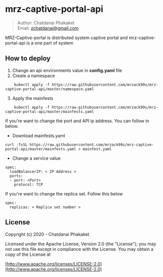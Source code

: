 # mrz-captive-portal-api

>	Author: Chatdanai Phakaket <br>
>	Email: zchatdanai@gmail.com 

MRZ-Captive-portal is distributed system captive portal and mrz-captive-portal-api is a one part of system

## How to deploy

1. Change an api environments value in **config.yaml** file
2. Create a namespace
```
    kubectl apply -f https://raw.githubusercontent.com/mrzack99s/mrz-captive-portal-api/master/namespace.yaml
```
3. Apply the mainfests 
```
    kubectl apply -f https://raw.githubusercontent.com/mrzack99s/mrz-captive-portal-api/master/mainfests.yaml
```
If you're want to change the port and API ip address. You can follow in below.

- Download mainfests.yaml
```
curl -fsSL https://raw.githubusercontent.com/mrzack99s/mrz-captive-portal-api/master/mainfests.yaml > mainfest.yaml
```

- Change a service value
```
spec:
  loadBalancerIP: < IP Address >
  ports:
  - port: <Port>
    protocol: TCP
```

If you're want to change the replica set. Follow this below
```
spec:
  replicas: < Replica set number >
```

## License

Copyright (c) 2020 - Chatdanai Phakaket

	

Licensed under the Apache License, Version 2.0 (the "License");
you may not use this file except in compliance with the License.
You may obtain a copy of the License at

[http://www.apache.org/licenses/LICENSE-2.0](http://www.apache.org/licenses/LICENSE-2.0)
